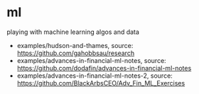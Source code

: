 # ml
playing with machine learning algos and data

* examples/hudson-and-thames, source: https://github.com/gahobbsau/research
* examples/advances-in-financial-ml-notes, source: https://github.com/dodafin/advances-in-financial-ml-notes
* examples/advances-in-financial-ml-notes-2, source: https://github.com/BlackArbsCEO/Adv_Fin_ML_Exercises

